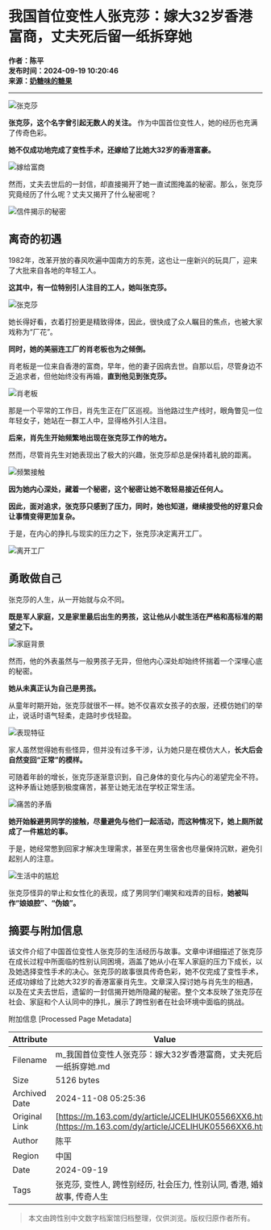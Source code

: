 # 我国首位变性人张克莎：嫁大32岁香港富商，丈夫死后留一纸拆穿她

**作者：陈平**  
**发布时间：2024-09-19 10:20:46**  
**来源：[奶糖味的糖果](https://www.163.com/dy/media/T1708398419916.html)**  

---

![张克莎](https://static.ws.126.net/163/f2e/dy_media/dy_media/static/images/ipLocation.f6d00eb.svg)

**张克莎，这个名字曾引起无数人的关注。** 作为中国首位变性人，她的经历也充满了传奇色彩。

**她不仅成功地完成了变性手术，还嫁给了比她大32岁的香港富豪。**

![嫁给富商](https://nimg.ws.126.net/?url=http%3A%2F%2Fdingyue.ws.126.net%2F2024%2F0919%2Fd8194244j00sk1fqj00r8d000v900icp.jpg&thumbnail=660x2147483647&quality=80&type=jpg)

然而，丈夫去世后的一封信，却直接揭开了她一直试图掩盖的秘密。那么，张克莎究竟经历了什么呢？丈夫又揭开了什么秘密呢？

![信件揭示的秘密](https://nimg.ws.126.net/?url=http%3A%2F%2Fdingyue.ws.126.net%2F2024%2F0919%2Faaec0febj00sk1fru001wd0011g00o8m.jpg&thumbnail=660x2147483647&quality=80&type=jpg)

## 离奇的初遇

1982年，改革开放的春风吹遍中国南方的东莞，这也让一座新兴的玩具厂，迎来了大批来自各地的年轻工人。

**这其中，有一位特别引人注目的工人，她叫张克莎。**

![张克莎](https://nimg.ws.126.net/?url=http%3A%2F%2Fdingyue.ws.126.net%2F2024%2F0919%2F9e930571j00sk1fru002gd0011w00r6m.jpg&thumbnail=660x2147483647&quality=80&type=jpg)

她长得好看，衣着打扮更是精致得体，因此，很快成了众人瞩目的焦点，也被大家戏称为“厂花”。

**同时，她的美丽连工厂的肖老板也为之倾倒。**

肖老板是一位来自香港的富商，早年，他的妻子因病去世。自那以后，尽管身边不乏追求者，但他始终没有再婚，**直到他见到张克莎。**

![肖老板](https://nimg.ws.126.net/?url=http%3A%2F%2Fdingyue.ws.126.net%2F2024%2F0919%2F3c2a0b8bj00sk1fru002kd0012200rqm.jpg&thumbnail=660x2147483647&quality=80&type=jpg)

那是一个平常的工作日，肖先生正在厂区巡视。当他路过生产线时，眼角瞥见一位年轻女子，她站在一群工人中，显得格外引人注目。

**后来，肖先生开始频繁地出现在张克莎工作的地方。**

然而，尽管肖先生对她表现出了极大的兴趣，张克莎却总是保持着礼貌的距离。

![频繁接触](https://nimg.ws.126.net/?url=http%3A%2F%2Fdingyue.ws.126.net%2F2024%2F0919%2F3b7400c2j00sk1fru001zd0011i00nwm.jpg&thumbnail=660x2147483647&quality=80&type=jpg)

**因为她内心深处，藏着一个秘密，这个秘密让她不敢轻易接近任何人。**

**因此，面对追求，张克莎只感到了压力，同时，她也知道，继续接受他的好意只会让事情变得更加复杂。**

于是，在内心的挣扎与现实的压力之下，张克莎决定离开工厂。

![离开工厂](https://nimg.ws.126.net/?url=http%3A%2F%2Fdingyue.ws.126.net%2F2024%2F0919%2F9ff4637fj00sk1fru001wd0011u00p4m.jpg&thumbnail=660x2147483647&quality=80&type=jpg)

## 勇敢做自己

张克莎的人生，从一开始就与众不同。

**既是军人家庭，又是家里最后出生的男孩，这让他从小就生活在严格和高标准的期望之下。**

![家庭背景](https://nimg.ws.126.net/?url=http%3A%2F%2Fdingyue.ws.126.net%2F2024%2F0919%2F3a3590dcj00sk1fru002jd0011y00x4m.jpg&thumbnail=660x2147483647&quality=80&type=jpg)

然而，他的外表虽然与一般男孩子无异，但他内心深处却始终怀揣着一个深埋心底的秘密。

**她从未真正认为自己是男孩。**

从童年时期开始，张克莎就很不一样。她不仅喜欢女孩子的衣服，还模仿她们的举止，说话时语气轻柔，走路时步伐轻盈。

![表现特征](https://nimg.ws.126.net/?url=http%3A%2F%2Fdingyue.ws.126.net%2F2024%2F0919%2Fdad97adcj00sk1fru0039d0011k00t0m.jpg&thumbnail=660x2147483647&quality=80&type=jpg)

家人虽然觉得她有些怪异，但并没有过多干涉，认为她只是在模仿大人，**长大后会自然变回“正常”的模样。**

可随着年龄的增长，张克莎逐渐意识到，自己身体的变化与内心的渴望完全不符。这种矛盾让她感到极度痛苦，甚至让她无法在学校正常生活。

![痛苦的矛盾](https://nimg.ws.126.net/?url=http%3A%2F%2Fdingyue.ws.126.net%2F2024%2F0919%2Fc881643fj00sk1fru0035d0011w00uam.jpg&thumbnail=660x2147483647&quality=80&type=jpg)

**她开始躲避男同学的接触，尽量避免与他们一起活动，而这种情况下，她上厕所就成了一件尴尬的事。**

于是，她经常憋到回家才解决生理需求，甚至在男生宿舍也尽量保持沉默，避免引起别人的注意。

![生活中的尴尬](https://nimg.ws.126.net/?url=http%3A%2F%2Fdingyue.ws.126.net%2F2024%2F0919%2Fd24ec134j00sk1fru002nd0011o00t8m.jpg&thumbnail=660x2147483647&quality=80&type=jpg)

张克莎怪异的举止和女性化的表现，成了男同学们嘲笑和戏弄的目标，**她被叫作“娘娘腔”、“伪娘”。**

## 摘要与附加信息

<!-- tcd_abstract -->
该文件介绍了中国首位变性人张克莎的生活经历与故事。文章中详细描述了张克莎在成长过程中所面临的性别认同困境，涵盖了她从小在军人家庭的压力下成长，以及她选择变性手术的决心。张克莎的故事很具传奇色彩，她不仅完成了变性手术，还成功嫁给了比她大32岁的香港富豪肖先生。文章深入探讨她与肖先生的相遇，以及在丈夫去世后，遗留的一封信揭开她所隐藏的秘密。整个文本反映了张克莎在社会、家庭和个人认同中的挣扎，展示了跨性别者在社会环境中面临的挑战。
<!-- tcd_abstract_end -->

附加信息 [Processed Page Metadata]

| Attribute       | Value                                  |
|-----------------|----------------------------------------|
| Filename        | m_我国首位变性人张克莎：嫁大32岁香港富商，丈夫死后留一纸拆穿她.md                             |
| Size            | 5126 bytes                           |
| Archived Date   | 2024-11-08 05:25:36                             |
| Original Link   | [https://m.163.com/dy/article/JCELIHUK05566XX6.html](https://m.163.com/dy/article/JCELIHUK05566XX6.html)                       |
| Author          | 陈平                               |
| Region          | 中国                               |
| Date            | 2024-09-19                                 |
| Tags            | 张克莎, 变性人, 跨性别经历, 社会压力, 性别认同, 香港, 婚姻故事, 传奇人生                                 |
>
> 本文由跨性别中文数字档案馆归档整理，仅供浏览。版权归原作者所有。
>